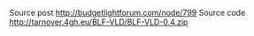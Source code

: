 Source post http://budgetlightforum.com/node/799
Source code http://tarnover.4gh.eu/BLF-VLD/BLF-VLD-0.4.zip
